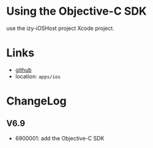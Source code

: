 # Using the Objective-C SDK
use the izy-iOSHost project Xcode project.


# Links
* [github]
* location: `apps/ios`

# ChangeLog

## V6.9
* 6900001: add the Objective-C SDK 

[github]: https://github.com/izyware/ios
